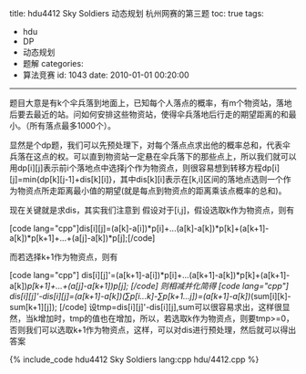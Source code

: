 title: hdu4412 Sky Soldiers 动态规划 杭州网赛的第三题
toc: true
tags:
  - hdu
  - DP
  - 动态规划
  - 题解
categories:
  - 算法竞赛
id: 1043
date: 2010-01-01 00:20:00
---

题目大意是有k个伞兵落到地面上，已知每个人落点的概率，有m个物资站，落地后要去最近的站。问如何安排这些物资站，使得伞兵落地后行走的期望距离的和最小。（所有落点最多1000个）。

显然是个dp题，我们可以先预处理下，对每个落点点求出他的概率总和，代表伞兵落在这点的权。可以直到物资站一定悬在伞兵落下的那些点上，所以我们就可以用dp[i][j]表示前i个落地点中选择j个作为物资点，则很容易想到转移方程dp[i][j]=min{dp[k][j-1]+dis[k][i]}，其中dis[k][i]表示在[k,i]区间的落地点选则一个作为物资点所走距离最小值的期望(就是每点到物资点的距离乘该点概率的总和)。

现在关键就是求dis，其实我们注意到  假设对于[i,j]，假设选取k作为物资点，则有

[code lang="cpp"]dis[i][j]=(a[k]-a[i])*p[i]+...(a[k]-a[k])*p[k]+(a[k+1]-a[k])*p[k+1]+...+(a[j]-a[k])*p[j];[/code]

而若选择k+1作为物资点，则有

[code lang="cpp"]
dis[i][j]'=(a[k+1]-a[i])*p[i]+...(a[k+1]-a[k])*p[k]+(a[k+1]-a[k])*p[k+1]+...+(a[j]-a[k+1])*p[j];
[/code]
则相减并化简得
[code lang="cpp"]
dis[i][j]'-dis[i][j]=(a[k+1]-a[k])*(∑p[i...k]-∑p[k+1...j])=(a[k+1]-a[k])*(sum[i][k]-sum[k+1][j]);
[/code]
设tmp=dis[i][j]'-dis[i][j],sum可以很容易求出，这样很显然，当k增加时，tmp的值也在增加，所以，若选取k作为物资点，则要tmp>=0，否则我们可以选取k+1作为物资点，这样，可以对dis进行预处理，然后就可以得出答案

{% include_code hdu4412 Sky Soldiers lang:cpp hdu/4412.cpp %}